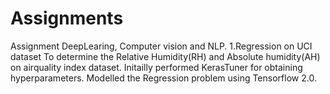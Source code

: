 # Assignments
Assignment DeepLearing, Computer vision and NLP.
 1.Regression on UCI dataset
    To determine the Relative Humidity(RH) and Absolute humidity(AH) on airquality index dataset.
    Initailly performed KerasTuner for obtaining hyperparameters.
    Modelled the Regression problem using Tensorflow 2.0.
 
